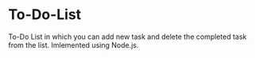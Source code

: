 # To-Do-List
To-Do List in which you can add new task and delete the completed task from the list. Imlemented using Node.js.
